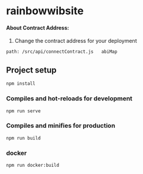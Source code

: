 # rainbowwibsite

#### About Contract Address:

1. Change the contract address for your deployment

```
path: /src/api/connectContract.js   abiMap
```

## Project setup
```
npm install
```

### Compiles and hot-reloads for development
```
npm run serve
```

### Compiles and minifies for production
```
npm run build
```

### docker

```
npm run docker:build
```

